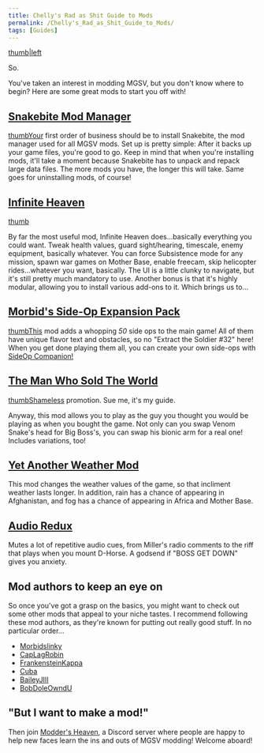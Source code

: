 ```yaml
---
title: Chelly's Rad as Shit Guide to Mods
permalink: /Chelly's_Rad_as_Shit_Guide_to_Mods/
tags: [Guides]
---
```


[thumb|left](/File:So_meme.jpg "wikilink")

So.

You've taken an interest in modding MGSV, but you don't know where to
begin? Here are some great mods to start you off with\! 

## [Snakebite Mod Manager](https://www.nexusmods.com/metalgearsolidvtpp/mods/106)

[thumbYour](/File:Snakebite.png "wikilink") first order of business
should be to install Snakebite, the mod manager used for all MGSV mods.
Set up is pretty simple: After it backs up your game files, you're good
to go. Keep in mind that when you're installing mods, it'll take a
moment because Snakebite has to unpack and repack large data files. The
more mods you have, the longer this will take. Same goes for
uninstalling mods, of course\! 

## [Infinite Heaven](https://www.nexusmods.com/metalgearsolidvtpp/mods/45)

[thumb](/File:45-0-1448484425.jpg "wikilink")

By far the most useful mod, Infinite Heaven does...basically everything
you could want. Tweak health values, guard sight/hearing, timescale,
enemy equipment, basically whatever. You can force Subsistence mode for
any mission, spawn war games on Mother Base, enable freecam, skip
helicopter rides...whatever you want, basically. The UI is a little
clunky to navigate, but it's still pretty much mandatory to use. Another
bonus is that it's highly modular, allowing you to install various
add-ons to it. Which brings us to...

## [Morbid's Side-Op Expansion Pack](https://www.nexusmods.com/metalgearsolidvtpp/mods/464)

[thumbThis](/File:464-4-1494937450.jpg "wikilink") mod adds a
whopping *50* side ops to the main game\! All of them have unique
flavor text and obstacles, so no "Extract the Soldier \#32" here\! When
you get done playing them all, you can create your own side-ops with
[SideOp
Companion\!](https://www.nexusmods.com/metalgearsolidvtpp/mods/571)

## [The Man Who Sold The World](https://www.nexusmods.com/metalgearsolidvtpp/mods/59)

[thumbShameless](/File:59-1532209796-1642007205.png "wikilink")
promotion. Sue me, it's my guide. 

Anyway, this mod allows you to play as the guy you thought you would be
playing as when you bought the game. Not only can you swap Venom Snake's
head for Big Boss's, you can swap his bionic arm for a real one\!
Includes variations, too\! 

## [Yet Another Weather Mod](https://www.nexusmods.com/metalgearsolidvtpp/mods/328)

This mod changes the weather values of the game, so that incliment
weather lasts longer. In addition, rain has a chance of appearing in
Afghanistan, and fog has a chance of appearing in Africa and Mother
Base. 

## [Audio Redux](https://www.nexusmods.com/metalgearsolidvtpp/mods/353)

Mutes a lot of repetitive audio cues, from Miller's radio comments to
the riff that plays when you mount D-Horse. A godsend if "BOSS GET DOWN"
gives you anxiety.

## Mod authors to keep an eye on

So once you've got a grasp on the basics, you might want to check out
some other mods that appeal to your niche tastes. I recommend following
these mod authors, as they're known for putting out really good stuff.
In no particular order...

  - [Morbidslinky](https://www.nexusmods.com/metalgearsolidvtpp/users/3335983)
  - [CapLagRobin](https://www.nexusmods.com/metalgearsolidvtpp/users/34529480)
  - [FrankensteinKappa](https://www.nexusmods.com/metalgearsolidvtpp/users/38775980)
  - [Cuba](https://www.nexusmods.com/users/6583285)
  - [BaileyJIII](https://www.nexusmods.com/users/2881893)
  - [BobDoleOwndU](https://www.nexusmods.com/users/4085798)

## "But I want to make a mod\!" 

Then join [Modder's Heaven](https://discord.gg/yttPsfr), a Discord
server where people are happy to help new faces learn the ins and outs
of MGSV modding\! Welcome aboard\!